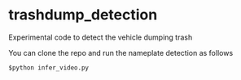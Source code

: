 # trashdump_detection
Experimental code to detect the vehicle dumping trash 

You can clone the repo and run the nameplate detection as follows
```
$python infer_video.py
```
